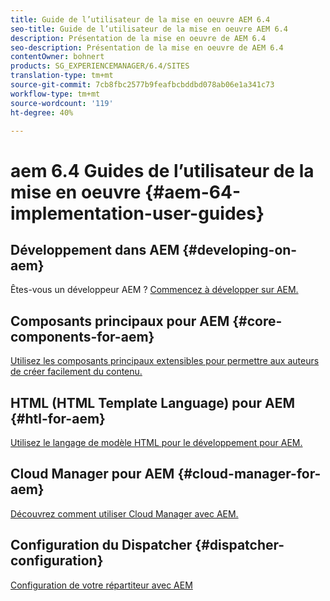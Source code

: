 ```yaml
---
title: Guide de l’utilisateur de la mise en oeuvre AEM 6.4
seo-title: Guide de l’utilisateur de la mise en oeuvre AEM 6.4
description: Présentation de la mise en oeuvre de AEM 6.4
seo-description: Présentation de la mise en oeuvre de AEM 6.4
contentOwner: bohnert
products: SG_EXPERIENCEMANAGER/6.4/SITES
translation-type: tm+mt
source-git-commit: 7cb8fbc2577b9feafbcbddbd078ab06e1a341c73
workflow-type: tm+mt
source-wordcount: '119'
ht-degree: 40%

---
```



# aem 6.4 Guides de l’utilisateur de la mise en oeuvre {#aem-64-implementation-user-guides}

## Développement dans AEM {#developing-on-aem}

Êtes-vous un développeur AEM ? [Commencez à développer sur AEM.](/help/sites-developing/home.md)

## Composants principaux pour AEM {#core-components-for-aem}

[Utilisez les composants principaux extensibles pour permettre aux auteurs de créer facilement du contenu.](https://docs.adobe.com/content/help/fr-FR/experience-manager-core-components/using/introduction.html)

## HTML (HTML Template Language) pour AEM {#htl-for-aem}

[Utilisez le langage de modèle HTML pour le développement pour AEM.](https://docs.adobe.com/content/help/fr-FR/experience-manager-htl/using/overview.html)

## Cloud Manager pour AEM {#cloud-manager-for-aem}

[Découvrez comment utiliser Cloud Manager avec AEM.](https://docs.adobe.com/content/help/fr-FR/experience-manager-cloud-manager/using/introduction-to-cloud-manager.html)

## Configuration du Dispatcher {#dispatcher-configuration}

[Configuration de votre répartiteur avec AEM](https://docs.adobe.com/content/help/fr-FR/experience-manager-dispatcher/using/dispatcher.html)
